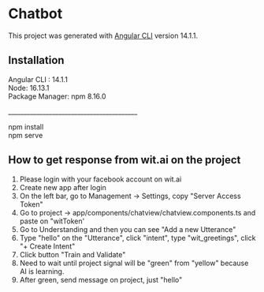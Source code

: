 # Chatbot

This project was generated with [Angular CLI](https://github.com/angular/angular-cli) version 14.1.1.

## Installation

Angular CLI : 14.1.1 <br>
Node: 16.13.1 <br>
Package Manager: npm 8.16.0 <br>

_________________________________________ <br>

npm install <br>
npm serve <br>


## How to get response from wit.ai on the project

1. Please login with your facebook account on wit.ai
2. Create new app after login
3. On the left bar, go to Management -> Settings, copy "Server Access Token"
4. Go to project -> app/components/chatview/chatview.components.ts and paste on "witToken'
5. Go to Understanding and then you can see "Add a new Utterance"
6. Type "hello" on the "Utterance", click "intent", type "wit_greetings", click "+ Create Intent"
7. Click button "Train and Validate"
8. Need to wait until project signal will be "green" from "yellow" because AI is learning.
9. After green, send message on project, just "hello" 


